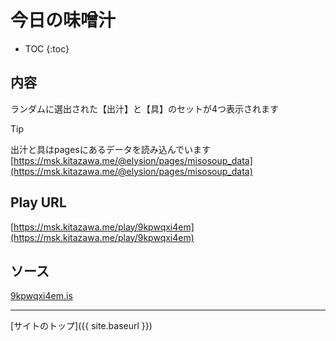 # 今日の味噌汁

* TOC
{:toc}

## 内容
ランダムに選出された【出汁】と【具】のセットが4つ表示されます

> [!TIP]
> 出汁と具はpagesにあるデータを読み込んでいます
> [https://msk.kitazawa.me/@elysion/pages/misosoup_data](https://msk.kitazawa.me/@elysion/pages/misosoup_data)


## Play URL

[https://msk.kitazawa.me/play/9kpwqxi4em](https://msk.kitazawa.me/play/9kpwqxi4em)

## ソース

[9kpwqxi4em.is](https://github.com/elysion-pre/MisskeyPlay/blob/main/src/kitazawa/9kpwqxi4em.is)

----

[サイトのトップ]({{ site.baseurl }})
